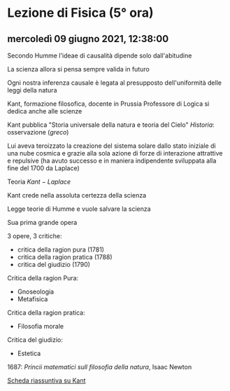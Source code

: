 #  Lezione di Fisica (5° ora)

## mercoledì 09 giugno 2021, 12:38:00

Secondo Humme l'ideae di causalità dipende solo dall'abitudine

La scienza allora si pensa sempre valida in futuro

Ogni nostra inferenza causale è  legata al presupposto dell'uniformità delle leggi della natura




Kant, formazione filosofica, docente in Prussia
Professore di Logica
si dedica anche alle scienze

Kant pubblica "Storia universale della natura e teoria del Cielo"
*Hìstoria*: osservazione ($greco$)

Lui aveva teroizzato la creazione del sistema solare dallo stato iniziale di una nube cosmica e grazie alla sola azione di forze di interazione attrattive e repulsive (ha avuto successo e in maniera indipendente sviluppata alla fine del 1700 da Laplace)

Teoria   $Kant-Laplace$

Kant crede nella assoluta certezza della scienza

Legge teorie di Humme e  vuole salvare la scienza

Sua prima grande opera

3 opere, 3 critiche:
* critica della ragion pura (1781)
* critica della ragion pratica (1788)
* critica del giudizio (1790)

Critica della ragion Pura: 
* Gnoseologia
* Metafisica


Critica della ragion pratica:
* Filosofia morale

Critica del giudizio:
* Estetica


1687: *Princii matematici sull filosofia della natura*, Isaac Newton

[Scheda riassuntiva su Kant](testo_kant.md)
<!--stackedit_data:
eyJoaXN0b3J5IjpbNjk5NzYxOTgsOTM2OTQ3ODc1LDE5NDQwMD
Y5OTcsMjc0NDc1OTY1XX0=
-->